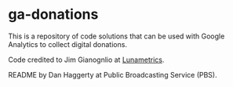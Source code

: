 # ga-donations
This is a repository of code solutions that can be used with Google Analytics to collect digital donations. 

Code credited to Jim Gianognlio at [Lunametrics](http://www.lunametrics.com/).

README by Dan Haggerty at Public Broadcasting Service (PBS). 
